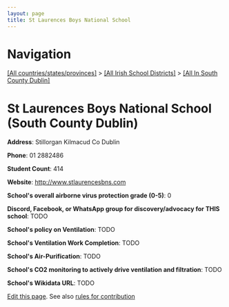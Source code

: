 ```yaml
---
layout: page
title: St Laurences Boys National School
---
```

# Navigation

[[All countries/states/provinces]](../../..) > [[All Irish School Districts]](../..) > [[All In South County Dublin]](..)

# St Laurences Boys National School (South County Dublin)

**Address**: Stillorgan Kilmacud Co Dublin

**Phone**: 01 2882486

**Student Count**: 414

**Website**: <http://www.stlaurencesbns.com>

**School's overall airborne virus protection grade (0-5)**: 0

**Discord, Facebook, or WhatsApp group for discovery/advocacy for THIS school**: TODO

**School's policy on Ventilation**: TODO

**School's Ventilation Work Completion**: TODO

**School's Air-Purification**: TODO

**School's CO2 monitoring to actively drive ventilation and filtration**: TODO

**School's Wikidata URL**: TODO


[Edit this page](https://github.com/ventilate-schools/Ireland/edit/main/./Dublin_South_County_Dublin/St_Laurences_Boys_National_School.md). See also [rules for contribution](../../../contribution-rules/)
